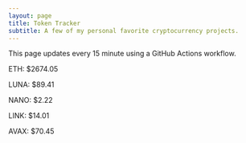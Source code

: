 ```yaml
---
layout: page
title: Token Tracker
subtitle: A few of my personal favorite cryptocurrency projects.
---
```


 This page updates every 15 minute using a GitHub Actions workflow.

<!--BEGINCRYPTOINPUT-->
ETH: $2674.05

LUNA: $89.41

NANO: $2.22

LINK: $14.01

AVAX: $70.45

<!--ENDCRYPTOINPUT-->
